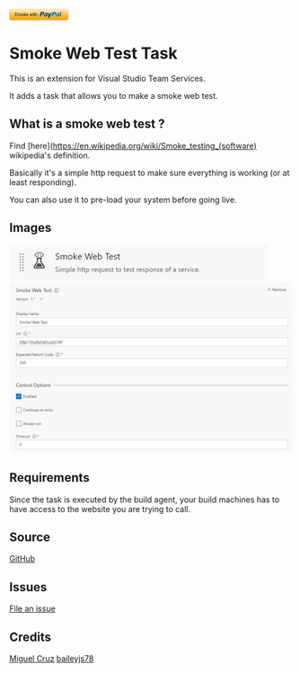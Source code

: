 [![Donate](images/donate.png)](https://www.paypal.me/miguelcruznet/10)

# Smoke Web Test Task

This is an extension for Visual Studio Team Services.

It adds a task that allows you to make a smoke web test.

## What is a smoke web test ?
Find [here](https://en.wikipedia.org/wiki/Smoke_testing_(software) wikipedia's definition.

Basically it's a simple http request to make sure everything is working (or at least responding).

You can also use it to pre-load your system before going live.

## Images
![Smoke web test task preview](images/task.jpg)
![Smoke web test task preview detail](images/task-detail.jpg)

## Requirements
Since the task is executed by the build agent, your build machines has to have access to the website you are trying to call.

## Source
[GitHub](https://github.com/Duber/vsts-smoke-web-test-task)

## Issues
[File an issue](https://github.com/Duber/vsts-smoke-web-test-task/issues)

## Credits
[Miguel Cruz](http://www.miguelcruz.net)
[baileyjs78](https://github.com/baileyjs78)
